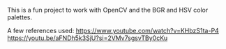 This is a fun project to work with OpenCV and the BGR and HSV color palettes.

A few references used:
https://www.youtube.com/watch?v=KHbzS1ta-P4
https://youtu.be/aFNDh5k3SjU?si=2VMv7sgsvTBy0cKu
